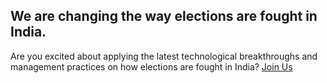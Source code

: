 ## We are changing the way elections are fought in India.

Are you excited about applying the latest technological breakthroughs and management practices on how elections are fought in India? [Join Us](mailto:hello@ipai.in)
